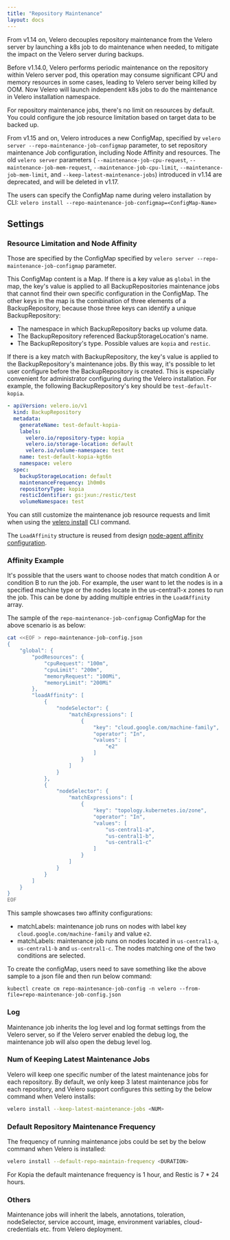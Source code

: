 ```yaml
---
title: "Repository Maintenance"
layout: docs
---
```


From v1.14 on, Velero decouples repository maintenance from the Velero server by launching a k8s job to do maintenance when needed, to mitigate the impact on the Velero server during backups.

Before v1.14.0, Velero performs periodic maintenance on the repository within Velero server pod, this operation may consume significant CPU and memory resources in some cases, leading to Velero server being killed by OOM. Now Velero will launch independent k8s jobs to do the maintenance in Velero installation namespace.

For repository maintenance jobs, there's no limit on resources by default. You could configure the job resource limitation based on target data to be backed up.

From v1.15 and on, Velero introduces a new ConfigMap, specified by `velero server --repo-maintenance-job-configmap` parameter, to set repository maintenance Job configuration, including Node Affinity and resources. The old `velero server` parameters ( `--maintenance-job-cpu-request`, `--maintenance-job-mem-request`, `--maintenance-job-cpu-limit`, `--maintenance-job-mem-limit`, and `--keep-latest-maintenance-jobs`) introduced in v1.14 are deprecated, and will be deleted in v1.17.

The users can specify the ConfigMap name during velero installation by CLI:
`velero install --repo-maintenance-job-configmap=<ConfigMap-Name>`

## Settings
### Resource Limitation and Node Affinity
Those are specified by the ConfigMap specified by `velero server --repo-maintenance-job-configmap` parameter.

This ConfigMap content is a Map.
If there is a key value as `global` in the map, the key's value is applied to all BackupRepositories maintenance jobs that cannot find their own specific configuration in the ConfigMap.
The other keys in the map is the combination of three elements of a BackupRepository, because those three keys can identify a unique BackupRepository:
* The namespace in which BackupRepository backs up volume data.
* The BackupRepository referenced BackupStorageLocation's name.
* The BackupRepository's type. Possible values are `kopia` and `restic`.

If there is a key match with BackupRepository, the key's value is applied to the BackupRepository's maintenance jobs.
By this way, it's possible to let user configure before the BackupRepository is created.
This is especially convenient for administrator configuring during the Velero installation.
For example, the following BackupRepository's key should be `test-default-kopia`.

``` yaml
- apiVersion: velero.io/v1
  kind: BackupRepository
  metadata:
    generateName: test-default-kopia-
    labels:
      velero.io/repository-type: kopia
      velero.io/storage-location: default
      velero.io/volume-namespace: test
    name: test-default-kopia-kgt6n
    namespace: velero
  spec:
    backupStorageLocation: default
    maintenanceFrequency: 1h0m0s
    repositoryType: kopia
    resticIdentifier: gs:jxun:/restic/test
    volumeNamespace: test
```

You can still customize the maintenance job resource requests and limit when using the [velero install][1] CLI command.

The `LoadAffinity` structure is reused from design [node-agent affinity configuration](2).

### Affinity Example
It's possible that the users want to choose nodes that match condition A or condition B to run the job.
For example, the user want to let the nodes is in a specified machine type or the nodes locate in the us-central1-x zones to run the job.
This can be done by adding multiple entries in the `LoadAffinity` array.

The sample of the ```repo-maintenance-job-configmap``` ConfigMap for the above scenario is as below:
``` bash
cat <<EOF > repo-maintenance-job-config.json
{
    "global": {
        "podResources": {
            "cpuRequest": "100m",
            "cpuLimit": "200m",
            "memoryRequest": "100Mi",
            "memoryLimit": "200Mi"
        },
        "loadAffinity": [
            {
                "nodeSelector": {
                    "matchExpressions": [
                        {
                            "key": "cloud.google.com/machine-family",
                            "operator": "In",
                            "values": [
                                "e2"
                            ]
                        }
                    ]          
                }
            },
            {
                "nodeSelector": {
                    "matchExpressions": [
                        {
                            "key": "topology.kubernetes.io/zone",
                            "operator": "In",
                            "values": [
                                "us-central1-a",
                                "us-central1-b",
                                "us-central1-c"
                            ]
                        }
                    ]          
                }
            }
        ]
    }
}
EOF
```
This sample showcases two affinity configurations:
- matchLabels: maintenance job runs on nodes with label key `cloud.google.com/machine-family` and value `e2`.
- matchLabels: maintenance job runs on nodes located in `us-central1-a`, `us-central1-b` and `us-central1-c`.
The nodes matching one of the two conditions are selected.

To create the configMap, users need to save something like the above sample to a json file and then run below command:
```
kubectl create cm repo-maintenance-job-config -n velero --from-file=repo-maintenance-job-config.json
```

### Log
Maintenance job inherits the log level and log format settings from the Velero server, so if the Velero server enabled the debug log, the maintenance job will also open the debug level log.

### Num of Keeping Latest Maintenance Jobs
Velero will keep one specific number of the latest maintenance jobs for each repository. By default, we only keep 3 latest maintenance jobs for each repository, and Velero support configures this setting by the below command when Velero installs:

```bash
velero install --keep-latest-maintenance-jobs <NUM>
```

### Default Repository Maintenance Frequency
The frequency of running maintenance jobs could be set by the below command when Velero is installed:
```bash
velero install --default-repo-maintain-frequency <DURATION>
```
For Kopia the default maintenance frequency is 1 hour, and Restic is 7 * 24 hours.

### Others
Maintenance jobs will inherit the labels, annotations, toleration, nodeSelector, service account, image, environment variables, cloud-credentials etc. from Velero deployment.

[1]: velero-install.md#usage
[2]: node-agent-concurrency.md